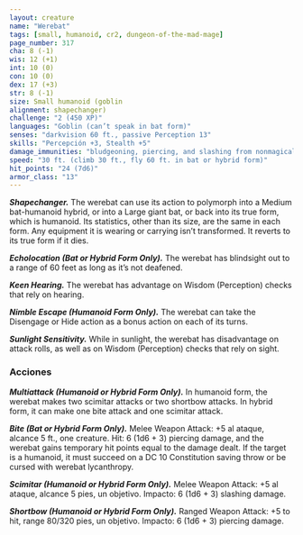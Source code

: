 ```yaml
---
layout: creature
name: "Werebat"
tags: [small, humanoid, cr2, dungeon-of-the-mad-mage]
page_number: 317
cha: 8 (-1)
wis: 12 (+1)
int: 10 (0)
con: 10 (0)
dex: 17 (+3)
str: 8 (-1)
size: Small humanoid (goblin
alignment: shapechanger)
challenge: "2 (450 XP)"
languages: "Goblin (can’t speak in bat form)"
senses: "darkvision 60 ft., passive Perception 13"
skills: "Percepción +3, Stealth +5"
damage_immunities: "bludgeoning, piercing, and slashing from nonmagical attacks not made with silvered weapons"
speed: "30 ft. (climb 30 ft., fly 60 ft. in bat or hybrid form)"
hit_points: "24 (7d6)"
armor_class: "13"
---
```


***Shapechanger.*** The werebat can use its action to polymorph into a Medium bat-humanoid hybrid, or into a Large giant bat, or back into its true form, which is humanoid. Its statistics, other than its size, are the same in each form. Any equipment it is wearing or carrying isn’t transformed. It reverts to its true form if it dies.

***Echolocation (Bat or Hybrid Form Only).*** The werebat has blindsight out to a range of 60 feet as long as it’s not deafened.

***Keen Hearing.*** The werebat has advantage on Wisdom (Perception) checks that rely on hearing.

***Nimble Escape (Humanoid Form Only).*** The werebat can take the Disengage or Hide action as a bonus action on each of its turns.

***Sunlight Sensitivity.*** While in sunlight, the werebat has disadvantage on attack rolls, as well as on Wisdom (Perception) checks that rely on sight.

### Acciones

***Multiattack (Humanoid or Hybrid Form Only).*** In humanoid form, the werebat makes two scimitar attacks or two shortbow attacks. In hybrid form, it can make one bite attack and one scimitar attack.

***Bite (Bat or Hybrid Form Only).*** Melee Weapon Attack: +5 al ataque, alcance 5 ft., one creature. Hit: 6 (1d6 + 3) piercing damage, and the werebat gains temporary hit points equal to the damage dealt. If the target is a humanoid, it must succeed on a DC 10 Constitution saving throw or be cursed with werebat lycanthropy.

***Scimitar (Humanoid or Hybrid Form Only).*** Melee Weapon Attack: +5 al ataque, alcance 5 pies, un objetivo. Impacto: 6 (1d6 + 3) slashing damage.

***Shortbow (Humanoid or Hybrid Form Only).*** Ranged Weapon Attack: +5 to hit, range 80/320 pies, un objetivo. Impacto: 6 (1d6 + 3) piercing damage.